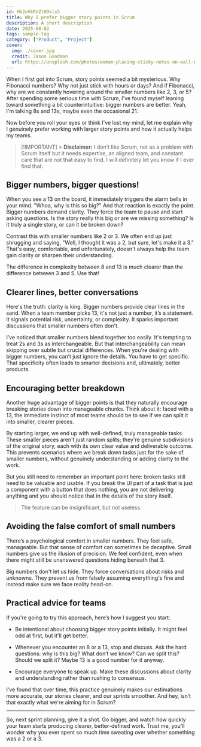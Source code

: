```yaml
---
id: Hb2oVkRVZlHOkls5
title: Why I prefer bigger story points in Scrum
description: A short description
date: 2025-08-02
tags: sample-tag
category: ["Product", "Project"]
cover:
  img: ./cover.jpg
  credit: Jason Goodman
  url: https://unsplash.com/photos/woman-placing-sticky-notes-on-wall-Oalh2MojUuk
---
```


When I first got into Scrum, story points seemed a bit mysterious. Why Fibonacci numbers? Why not just stick with hours or days? And if Fibonacci, why are we constantly hovering around the smaller numbers like 2, 3, or 5? After spending some serious time with Scrum, I've found myself leaning toward something a bit counterintuitive: bigger numbers are better. Yeah, I'm talking 8s and 13s, maybe even the occasional 21.

Now before you roll your eyes or think I've lost my mind, let me explain why I genuinely prefer working with larger story points and how it actually helps my teams.

> [!IMPORTANT] > **Disclaimer:** I don't like Scrum, not as a problem with Scrum itself but it needs expertise, an aligned team, and constant care that are not that easy to find. I will definitely let you know if I ever find that.

## Bigger numbers, bigger questions!

When you see a 13 on the board, it immediately triggers the alarm bells in your mind. "Whoa, why is this so big?" And that reaction is exactly the point. Bigger numbers demand clarity. They force the team to pause and start asking questions. Is the story really this big or are we missing something? Is it truly a single story, or can it be broken down?

Contrast this with smaller numbers like 2 or 3. We often end up just shrugging and saying, "Well, I thought it was a 2, but sure, let's make it a 3." That's easy, comfortable, and unfortunately, doesn't always help the team gain clarity or sharpen their understanding.

The difference in complexity between 8 and 13 is much clearer than the difference between 3 and 5. Use that!

## Clearer lines, better conversations

Here's the truth: clarity is king. Bigger numbers provide clear lines in the sand. When a team member picks 13, it's not just a number, it’s a statement. It signals potential risk, uncertainty, or complexity. It sparks important discussions that smaller numbers often don't.

I’ve noticed that smaller numbers blend together too easily. It's tempting to treat 2s and 3s as interchangeable. But that interchangeability can mean skipping over subtle but crucial differences. When you're dealing with bigger numbers, you can’t just ignore the details. You have to get specific. That specificity often leads to smarter decisions and, ultimately, better products.

## Encouraging better breakdown

Another huge advantage of bigger points is that they naturally encourage breaking stories down into manageable chunks. Think about it: faced with a 13, the immediate instinct of most teams should be to see if we can split it into smaller, clearer pieces.

By starting larger, we end up with well-defined, truly manageable tasks. These smaller pieces aren't just random splits; they're genuine subdivisions of the original story, each with its own clear value and deliverable outcome. This prevents scenarios where we break down tasks just for the sake of smaller numbers, without genuinely understanding or adding clarity to the work.

But you still need to remember an important point here: broken tasks still need to be valuable and usable. If you break the UI part of a task that is just a component with a button that does nothing, you are not delivering anything and you should notice that in the details of the story itself.

> The feature can be insignificant, but not useless.

## Avoiding the false comfort of small numbers

There’s a psychological comfort in smaller numbers. They feel safe, manageable. But that sense of comfort can sometimes be deceptive. Small numbers give us the illusion of precision. We feel confident, even when there might still be unanswered questions hiding beneath that 3.

Big numbers don't let us hide. They force conversations about risks and unknowns. They prevent us from falsely assuming everything's fine and instead make sure we face reality head-on.

## Practical advice for teams

If you're going to try this approach, here’s how I suggest you start:

- Be intentional about choosing bigger story points initially. It might feel odd at first, but it'll get better.

- Whenever you encounter an 8 or a 13, stop and discuss. Ask the hard questions: why is this big? What don’t we know? Can we split this? Should we split it? Maybe 13 is a good number for it anyway.

- Encourage everyone to speak up. Make these discussions about clarity and understanding rather than rushing to consensus.

I've found that over time, this practice genuinely makes our estimations more accurate, our stories clearer, and our sprints smoother. And hey, isn’t that exactly what we're aiming for in Scrum?

---

So, next sprint planning, give it a shot. Go bigger, and watch how quickly your team starts producing clearer, better-defined work. Trust me, you'll wonder why you ever spent so much time sweating over whether something was a 2 or a 3.
